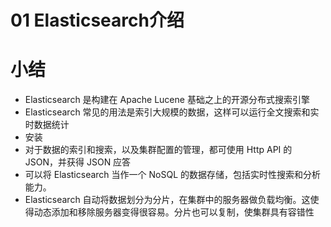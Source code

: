 # 01 Elasticsearch介绍





# 小结

- Elasticsearch 是构建在 Apache Lucene 基础之上的开源分布式搜索引擎
- Elasticsearch 常见的用法是索引大规模的数据，这样可以运行全文搜索和实时数据统计
- 安装
- 对于数据的索引和搜索，以及集群配置的管理，都可使用 Http API 的 JSON，并获得 JSON 应答
- 可以将 Elasticsearch 当作一个 NoSQL 的数据存储，包括实时性搜索和分析能力。
- Elasticsearch 自动将数据划分为分片，在集群中的服务器做负载均衡。这使得动态添加和移除服务器变得很容易。分片也可以复制，使集群具有容错性

